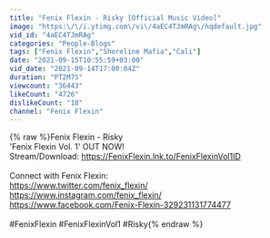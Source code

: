 ```yaml
---
title: "Fenix Flexin - Risky [Official Music Video]"
image: "https:\/\/i.ytimg.com\/vi\/4aEC4TJmRAg\/hqdefault.jpg"
vid_id: "4aEC4TJmRAg"
categories: "People-Blogs"
tags: ["Fenix Flexin","Shoreline Mafia","Cali"]
date: "2021-09-15T10:55:59+03:00"
vid_date: "2021-09-14T17:00:04Z"
duration: "PT2M7S"
viewcount: "36443"
likeCount: "4726"
dislikeCount: "18"
channel: "Fenix Flexin"
---
```

{% raw %}Fenix Flexin - Risky<br />'Fenix Flexin Vol. 1' OUT NOW!<br />Stream/Download: <a rel="nofollow" target="blank" href="https://FenixFlexin.lnk.to/FenixFlexinVol1ID">https://FenixFlexin.lnk.to/FenixFlexinVol1ID</a> <br /><br />Connect with Fenix Flexin:<br /><a rel="nofollow" target="blank" href="https://www.twitter.com/fenix_flexin/​">https://www.twitter.com/fenix_flexin/​</a><br /><a rel="nofollow" target="blank" href="https://www.instagram.com/fenix_flexin/​">https://www.instagram.com/fenix_flexin/​</a><br /><a rel="nofollow" target="blank" href="https://www.facebook.com/Fenix-Flexin-329231131774477">https://www.facebook.com/Fenix-Flexin-329231131774477</a><br /><br />#FenixFlexin #FenixFlexinVol1 #Risky{% endraw %}
